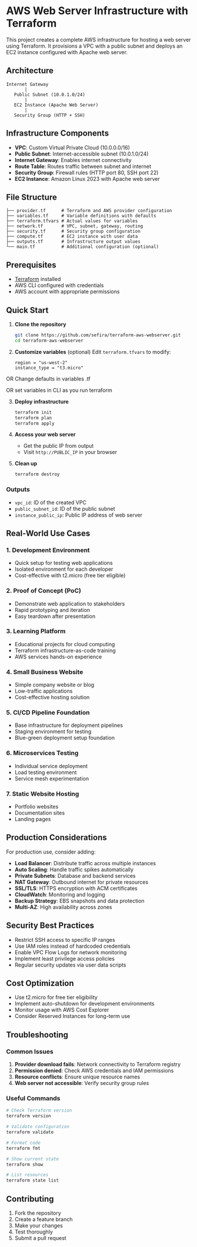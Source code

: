 # AWS Web Server Infrastructure with Terraform

This project creates a complete AWS infrastructure for hosting a web server using Terraform. It provisions a VPC with a public subnet and deploys an EC2 instance configured with Apache web server.

## Architecture

```
Internet Gateway
       |
   Public Subnet (10.0.1.0/24)
       |
   EC2 Instance (Apache Web Server)
       |
   Security Group (HTTP + SSH)
```

## Infrastructure Components

- **VPC**: Custom Virtual Private Cloud (10.0.0.0/16)
- **Public Subnet**: Internet-accessible subnet (10.0.1.0/24)
- **Internet Gateway**: Enables internet connectivity
- **Route Table**: Routes traffic between subnet and internet
- **Security Group**: Firewall rules (HTTP port 80, SSH port 22)
- **EC2 Instance**: Amazon Linux 2023 with Apache web server

## File Structure

```
├── provider.tf      # Terraform and AWS provider configuration
├── variables.tf     # Variable definitions with defaults
├── terraform.tfvars # Actual values for variables
├── network.tf       # VPC, subnet, gateway, routing
├── security.tf      # Security group configuration
├── compute.tf       # EC2 instance with user data
├── outputs.tf       # Infrastructure output values
└── main.tf          # Additional configuration (optional)
```

## Prerequisites

- [Terraform](https://developer.hashicorp.com/terraform/downloads) installed
- AWS CLI configured with credentials
- AWS account with appropriate permissions

## Quick Start

1. **Clone the repository**
   ```bash
   git clone https://github.com/sefira/terraform-aws-webserver.git
   cd terraform-aws-webserver
   ```

2. **Customize variables** (optional)
   Edit `terraform.tfvars` to modify:
   ```hcl
   region = "us-west-2"
   instance_type = "t3.micro"
   ```
OR 
Change defaults in variables .tf

OR 
set variables in CLI as you run terraform

3. **Deploy infrastructure**
   ```bash
   terraform init
   terraform plan
   terraform apply
   ```

4. **Access your web server**
   - Get the public IP from output
   - Visit `http://PUBLIC_IP` in your browser

5. **Clean up**
   ```bash
   terraform destroy
   ```
   
### Outputs

- `vpc_id`: ID of the created VPC
- `public_subnet_id`: ID of the public subnet
- `instance_public_ip`: Public IP address of web server

## Real-World Use Cases

### 1. **Development Environment**
- Quick setup for testing web applications
- Isolated environment for each developer
- Cost-effective with t2.micro (free tier eligible)

### 2. **Proof of Concept (PoC)**
- Demonstrate web application to stakeholders
- Rapid prototyping and iteration
- Easy teardown after presentation

### 3. **Learning Platform**
- Educational projects for cloud computing
- Terraform infrastructure-as-code training
- AWS services hands-on experience

### 4. **Small Business Website**
- Simple company website or blog
- Low-traffic applications
- Cost-effective hosting solution

### 5. **CI/CD Pipeline Foundation**
- Base infrastructure for deployment pipelines
- Staging environment for testing
- Blue-green deployment setup foundation

### 6. **Microservices Testing**
- Individual service deployment
- Load testing environment
- Service mesh experimentation

### 7. **Static Website Hosting**
- Portfolio websites
- Documentation sites
- Landing pages

## Production Considerations

For production use, consider adding:

- **Load Balancer**: Distribute traffic across multiple instances
- **Auto Scaling**: Handle traffic spikes automatically
- **Private Subnets**: Database and backend services
- **NAT Gateway**: Outbound internet for private resources
- **SSL/TLS**: HTTPS encryption with ACM certificates
- **CloudWatch**: Monitoring and logging
- **Backup Strategy**: EBS snapshots and data protection
- **Multi-AZ**: High availability across zones

## Security Best Practices

- Restrict SSH access to specific IP ranges
- Use IAM roles instead of hardcoded credentials
- Enable VPC Flow Logs for network monitoring
- Implement least privilege access policies
- Regular security updates via user data scripts

## Cost Optimization

- Use t2.micro for free tier eligibility
- Implement auto-shutdown for development environments
- Monitor usage with AWS Cost Explorer
- Consider Reserved Instances for long-term use

## Troubleshooting

### Common Issues

1. **Provider download fails**: Network connectivity to Terraform registry
2. **Permission denied**: Check AWS credentials and IAM permissions
3. **Resource conflicts**: Ensure unique resource names
4. **Web server not accessible**: Verify security group rules

### Useful Commands

```bash
# Check Terraform version
terraform version

# Validate configuration
terraform validate

# Format code
terraform fmt

# Show current state
terraform show

# List resources
terraform state list
```

## Contributing

1. Fork the repository
2. Create a feature branch
3. Make your changes
4. Test thoroughly
5. Submit a pull request
